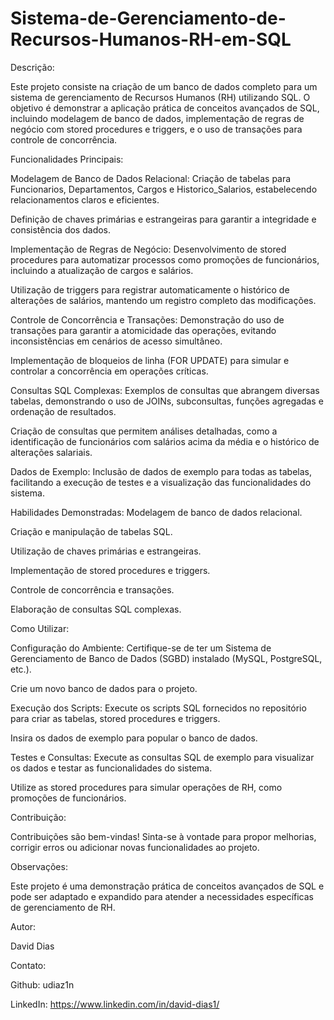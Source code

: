 # Sistema-de-Gerenciamento-de-Recursos-Humanos-RH-em-SQL


Descrição:

Este projeto consiste na criação de um banco de dados completo para um sistema de gerenciamento de Recursos Humanos (RH) utilizando SQL. O objetivo é demonstrar a aplicação prática de conceitos avançados de SQL, incluindo modelagem de banco de dados, implementação de regras de negócio com stored procedures e triggers, e o uso de transações para controle de concorrência.

Funcionalidades Principais:

Modelagem de Banco de Dados Relacional: 
Criação de tabelas para Funcionarios, Departamentos, Cargos e Historico_Salarios, estabelecendo relacionamentos claros e eficientes.

Definição de chaves primárias e estrangeiras para garantir a integridade e consistência dos dados.

Implementação de Regras de Negócio: 
Desenvolvimento de stored procedures para automatizar processos como promoções de funcionários, incluindo a atualização de cargos e salários.

Utilização de triggers para registrar automaticamente o histórico de alterações de salários, mantendo um registro completo das modificações.

Controle de Concorrência e Transações: 
Demonstração do uso de transações para garantir a atomicidade das operações, evitando inconsistências em cenários de acesso simultâneo.

Implementação de bloqueios de linha (FOR UPDATE) para simular e controlar a concorrência em operações críticas.

Consultas SQL Complexas: 
Exemplos de consultas que abrangem diversas tabelas, demonstrando o uso de JOINs, subconsultas, funções agregadas e ordenação de resultados.

Criação de consultas que permitem análises detalhadas, como a identificação de funcionários com salários acima da média e o histórico de alterações salariais.

Dados de Exemplo: 
Inclusão de dados de exemplo para todas as tabelas, facilitando a execução de testes e a visualização das funcionalidades do sistema.

Habilidades Demonstradas: 
Modelagem de banco de dados relacional.

Criação e manipulação de tabelas SQL.

Utilização de chaves primárias e estrangeiras.

Implementação de stored procedures e triggers.

Controle de concorrência e transações.

Elaboração de consultas SQL complexas.

Como Utilizar: 

Configuração do Ambiente: 
Certifique-se de ter um Sistema de Gerenciamento de Banco de Dados (SGBD) instalado (MySQL, PostgreSQL, etc.).

Crie um novo banco de dados para o projeto.

Execução dos Scripts: 
Execute os scripts SQL fornecidos no repositório para criar as tabelas, stored procedures e triggers.

Insira os dados de exemplo para popular o banco de dados.

Testes e Consultas: 
Execute as consultas SQL de exemplo para visualizar os dados e testar as funcionalidades do sistema.

Utilize as stored procedures para simular operações de RH, como promoções de funcionários.

Contribuição:

Contribuições são bem-vindas! Sinta-se à vontade para propor melhorias, corrigir erros ou adicionar novas funcionalidades ao projeto.

Observações:

Este projeto é uma demonstração prática de conceitos avançados de SQL e pode ser adaptado e expandido para atender a necessidades específicas de gerenciamento de RH.


Autor:

David Dias

Contato:

Github: udiaz1n

LinkedIn: https://www.linkedin.com/in/david-dias1/
